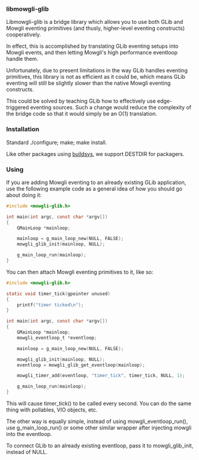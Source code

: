 ### libmowgli-glib

Libmowgli-glib is a bridge library which allows you to use both GLib and Mowgli
eventing primitives (and thusly, higher-level eventing constructs) cooperatively.

In effect, this is accomplished by translating GLib eventing setups into Mowgli
events, and then letting Mowgli's high performance eventloop handle them.

Unfortunately, due to present limitations in the way GLib handles eventing primitives,
this library is not as efficient as it could be, which means GLib eventing will
still be slightly slower than the native Mowgli eventing constructs.

This could be solved by teaching GLib how to effectively use edge-triggered
eventing sources.  Such a change would reduce the complexity of the bridge code
so that it would simply be an O(1) translation.

### Installation

Standard ./configure; make; make install.

Like other packages using [buildsys](http://github.com/Midar/buildsys), we support
DESTDIR for packagers.

### Using

If you are adding Mowgli eventing to an already existing GLib application, use the
following example code as a general idea of how you should go about doing it:

```C
#include <mowgli-glib.h>

int main(int argc, const char *argv[])
{
	GMainLoop *mainloop;

	mainloop = g_main_loop_new(NULL, FALSE);
	mowgli_glib_init(mainloop, NULL);

	g_main_loop_run(mainloop);
}
```

You can then attach Mowgli eventing primitives to it, like so:

```C
#include <mowgli-glib.h>

static void timer_tick(gpointer unused)
{
	printf("timer ticked\n");
}

int main(int argc, const char *argv[])
{
	GMainLoop *mainloop;
	mowgli_eventloop_t *eventloop;

	mainloop = g_main_loop_new(NULL, FALSE);

	mowgli_glib_init(mainloop, NULL);
	eventloop = mowgli_glib_get_eventloop(mainloop);

	mowgli_timer_add(eventloop, "timer_tick", timer_tick, NULL, 1);

	g_main_loop_run(mainloop);
}
```

This will cause timer_tick() to be called every second.  You can do the same thing
with pollables, VIO objects, etc.

The other way is equally simple, instead of using mowgli_eventloop_run(), use
g_main_loop_run() or some other similar wrapper after injecting mowgli into the
eventloop.

To connect GLib to an already existing eventloop, pass it to mowgli_glib_init, instead
of NULL.
